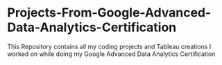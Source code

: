 # Projects-From-Google-Advanced-Data-Analytics-Certification
This Repository contains all my coding projects and Tableau creations I worked on while doing my Google Advanced Data Analytics Certification
